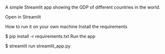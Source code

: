 A simple Streamlit app showing the GDP of different countries in the world.

Open in Streamlit

How to run it on your own machine
Install the requirements

$ pip install -r requirements.txt
Run the app

$ streamlit run streamlit_app.py
